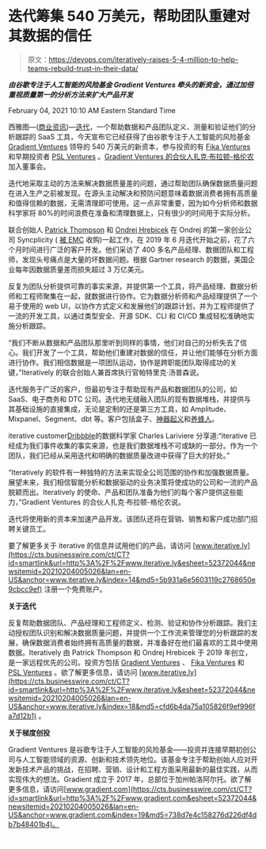 # 迭代筹集 540 万美元，帮助团队重建对其数据的信任

> 原文：<https://devops.com/iteratively-raises-5-4-million-to-help-teams-rebuild-trust-in-their-data/>

***由谷歌专注于人工智能的风险基金 Gradient Ventures 牵头的新资金，通过加倍重视质量第一的分析方法来扩大产品开发***

February 04, 2021 10:10 AM Eastern Standard Time

西雅图—([商业资讯](https://www.businesswire.com/))—[迭代](https://cts.businesswire.com/ct/CT?id=smartlink&url=https%3A%2F%2Fiterative.ly%2F&esheet=52372044&newsitemid=20210204005026&lan=en-US&anchor=Iteratively&index=1&md5=b411f2ebfb637221857d9434dfbd086e)，一个帮助数据和产品团队定义、测量和验证他们的分析跟踪的 SaaS 工具，今天宣布它已经获得了由谷歌专注于人工智能的风险基金 [Gradient Ventures](https://cts.businesswire.com/ct/CT?id=smartlink&url=https%3A%2F%2Fwww.gradient.com%2F&esheet=52372044&newsitemid=20210204005026&lan=en-US&anchor=Gradient+Ventures&index=2&md5=f0603768dc02a80d46841d7df13a3e03) 领导的 540 万美元的新资本，参与投资的有 [Fika Ventures](https://cts.businesswire.com/ct/CT?id=smartlink&url=http%3A%2F%2Ffika.vc%2F&esheet=52372044&newsitemid=20210204005026&lan=en-US&anchor=Fika+Ventures&index=3&md5=3dbd2d0f076492975c4f610861e7c3fa) 和早期投资者 [PSL Ventures](https://cts.businesswire.com/ct/CT?id=smartlink&url=https%3A%2F%2Fwww.psl.com%2F&esheet=52372044&newsitemid=20210204005026&lan=en-US&anchor=PSL+Ventures&index=4&md5=a0917cc6de4e4d70f48dfdd2fc6fd99d) 。[Gradient Ventures 的合伙人扎克·布拉顿-格伦农](https://cts.businesswire.com/ct/CT?id=smartlink&url=https%3A%2F%2Fwww.linkedin.com%2Fin%2Fzachary-bratun-glennon-b4a16026%2F&esheet=52372044&newsitemid=20210204005026&lan=en-US&anchor=Zach+Bratun-Glennon&index=5&md5=5d09fa8a7f5afb7ba1587972db2a2241)加入董事会。

迭代地采取主动的方法来解决数据质量差的问题，通过帮助团队确保数据质量问题在进入生产之前被发现。在源头主动解决和预防问题意味着数据消费者拥有高质量和值得信赖的数据，无需清理即可使用。这一点非常重要，因为如今分析师和数据科学家将 80%的时间浪费在准备和清理数据上，只有很少的时间用于实际分析。

联合创始人 [Patrick Thompson](https://cts.businesswire.com/ct/CT?id=smartlink&url=https%3A%2F%2Fwww.linkedin.com%2Fin%2Fpatrickt010%2F&esheet=52372044&newsitemid=20210204005026&lan=en-US&anchor=Patrick+Thompson&index=7&md5=82b917ba8f85c6cee46a3402efaf0485) 和 [Ondrej Hrebicek](https://cts.businesswire.com/ct/CT?id=smartlink&url=https%3A%2F%2Fwww.linkedin.com%2Fin%2Fhrebicek%2F&esheet=52372044&newsitemid=20210204005026&lan=en-US&anchor=Ondrej+Hrebicek&index=8&md5=6181ee77d20c3c2389785eb9d272921e) 在 Ondrej 的第一家创业公司 Syncplicity ( [被 EMC](https://cts.businesswire.com/ct/CT?id=smartlink&url=https%3A%2F%2Fcorporate.delltechnologies.com%2Fen-us%2Fnewsroom%2Fannouncements%2F2012%2F05%2F20120521-11.htm&esheet=52372044&newsitemid=20210204005026&lan=en-US&anchor=acquired+by+EMC&index=9&md5=00386ebe5beaa673955fb293d025186a) 收购)一起工作，在 2019 年 6 月迭代开始之前，花了六个月时间进行广泛的客户开发。他们采访了 400 多名产品经理、数据团队和工程师，发现头号痛点是大量的坏数据问题。根据 Gartner research 的数据，美国企业每年因数据质量差而损失超过 3 万亿美元。

反复为团队分析提供可靠的事实来源，并提供第一个工具，将产品经理、数据分析师和工程师聚集在一起，就数据进行协作。它为数据分析师和产品经理提供了一个易于使用的 web UI，以协作方式定义和发展他们的跟踪计划，并为工程师提供了一流的开发工具，以通过类型安全、开源 SDK、CLI 和 CI/CD 集成轻松准确地实施分析跟踪。

“我们不断从数据和产品团队那里听到同样的事情，他们对自己的分析失去了信心。我们开发了一个工具，帮助他们重建对数据的信任，并让他们能够在分析方面进行协作。我们相信数据是一项团队运动，协作是跨职能团队取得成功的关键，”Iteratively 的联合创始人兼首席执行官帕特里克·汤普森说。

迭代服务于广泛的客户，但最初专注于帮助现有产品和数据团队的公司，如 SaaS、电子商务和 DTC 公司。迭代地无缝融入团队的现有数据堆栈，并提供与其基础设施的直接集成，无论是定制的还是第三方工具，如 Amplitude、Mixpanel、Segment、dbt 等。客户包括盒子、[神器起义](https://cts.businesswire.com/ct/CT?id=smartlink&url=https%3A%2F%2Fiterative.ly%2Fcustomers%2Fartifact-uprising%2F&esheet=52372044&newsitemid=20210204005026&lan=en-US&anchor=Artifact+Uprising&index=11&md5=a83589e9b07bc360fb2886c6f877ba43)和[养蜂人](https://cts.businesswire.com/ct/CT?id=smartlink&url=https%3A%2F%2Fiterative.ly%2Fcustomers%2Fbeekeeper%2F&esheet=52372044&newsitemid=20210204005026&lan=en-US&anchor=Beekeeper&index=12&md5=ed6c73a67172d1a949dca272b4aa61c7)。

iterative customer[Dribbble](https://cts.businesswire.com/ct/CT?id=smartlink&url=https%3A%2F%2Fdribbble.com%2F&esheet=52372044&newsitemid=20210204005026&lan=en-US&anchor=Dribbble&index=13&md5=162630cfedc9c09390b99ea21ce2a933)的数据科学家 Charles Lariviere 分享道:“iterative 已经成为我们事件收集的事实来源，也是我们数据堆栈不可或缺的一部分。作为一个团队，我们已经从采用迭代和明确的数据质量改进中获得了巨大的好处。”

“Iteratively 的软件有一种独特的方法来实现全公司范围的协作和加强数据质量。展望未来，我们相信智能分析和数据驱动的业务决策将使成功的公司和一流的产品脱颖而出。Iteratively 的使命、产品和团队准备为他们的每个客户提供这些能力，”Gradient Ventures 的合伙人扎克·布拉顿-格伦农说。

迭代将使用新的资本来加速产品开发。该团队还将在营销、销售和客户成功部门招聘关键员工。

要了解更多关于 iterative 的信息并试用他们的产品，请访问 [www.iterative.ly](https://cts.businesswire.com/ct/CT?id=smartlink&url=http%3A%2F%2Fwww.iterative.ly&esheet=52372044&newsitemid=20210204005026&lan=en-US&anchor=www.iterative.ly&index=14&md5=5b931a6e5603119c2768650e9cbcc9ef) 注册一个免费账户。

**关于迭代**

反复帮助数据团队、产品经理和工程师定义、检测、验证和协作分析跟踪。我们主动授权团队识别和解决数据质量问题，并提供一个工作流来管理您的分析跟踪的发展，确保数据消费者始终拥有高质量的数据，并准备好在他们最喜欢的工具中使用数据。Iteratively 由 Patrick Thompson 和 Ondrej Hrebicek 于 2019 年创立，是一家远程优先的公司。投资方包括 [Gradient Ventures](https://cts.businesswire.com/ct/CT?id=smartlink&url=https%3A%2F%2Fwww.gradient.com%2F&esheet=52372044&newsitemid=20210204005026&lan=en-US&anchor=Gradient+Ventures&index=15&md5=a3b063fb8f72fc55f0e96ed23a7b40c8) 、 [Fika Ventures](https://cts.businesswire.com/ct/CT?id=smartlink&url=http%3A%2F%2Fwww.fika.vc%2F&esheet=52372044&newsitemid=20210204005026&lan=en-US&anchor=Fika+Ventures&index=16&md5=8fc2de0ddd0265146af65d981d3fe592) 和 [PSL Ventures](https://cts.businesswire.com/ct/CT?id=smartlink&url=https%3A%2F%2Fwww.psl.com%2Fventures&esheet=52372044&newsitemid=20210204005026&lan=en-US&anchor=PSL+Ventures&index=17&md5=c2d8633df12f2273ae5dc36396ea475f) 。欲了解更多信息，请访问 [www.iterative.ly](https://cts.businesswire.com/ct/CT?id=smartlink&url=http%3A%2F%2Fwww.iterative.ly&esheet=52372044&newsitemid=20210204005026&lan=en-US&anchor=www.iterative.ly&index=18&md5=cfd6b4da75a105826f9ef996fa7d12b1) 。

**关于梯度创投**

Gradient Ventures 是谷歌专注于人工智能的风险基金——投资并连接早期初创公司与人工智能领域的资源、创新和技术领先地位。该基金专注于帮助创始人应对开发新技术产品的挑战，在招聘、营销、设计和工程方面采用最新的最佳实践，从而实现伟大的想法。Gradient 成立于 2017 年，总部位于加州帕洛阿尔托。欲了解更多信息，请访问[www.gradient.com](https://cts.businesswire.com/ct/CT?id=smartlink&url=http%3A%2F%2Fwww.gradient.com&esheet=52372044&newsitemid=20210204005026&lan=en-US&anchor=www.gradient.com&index=19&md5=738d7e4c158276d226df4db7b48401b4)。

![](img/ed7b8d34f93469462386de5cedc7d48c.png)